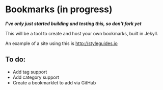 Bookmarks (in progress)
=========

***I've only just started building and testing this, so don't fork yet***

This will be a tool to create and host your own bookmarks, built in Jekyll.

An example of a site using this is http://styleguides.io

## To do:
- Add tag support
- Add category support
- Create a bookmarklet to add via GitHub
